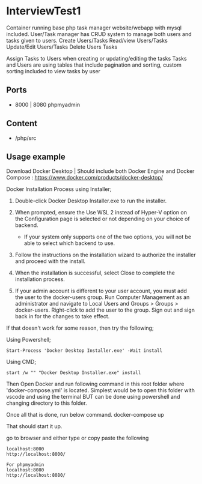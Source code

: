 # InterviewTest1

Container running base php task manager website/webapp with mysql included.
User/Task manager has CRUD system to manage both users and tasks given to users.
Create Users/Tasks
Read/view Users/Tasks
Update/Edit Users/Tasks
Delete Users Tasks

Assign Tasks to Users when creating or updating/editing the tasks
Tasks and Users are using tables that include pagination and sorting, custom sorting included to view tasks by user
 
## Ports

* 8000 | 8080 phpmyadmin

## Content

* /php/src

## Usage example

Download Docker Desktop | Should include both Docker Engine and Docker Compose : https://www.docker.com/products/docker-desktop/

Docker Installation Process using Installer;

1. Double-click Docker Desktop Installer.exe to run the installer.

2. When prompted, ensure the Use WSL 2 instead of Hyper-V option on the Configuration page is selected or not depending on your choice of backend.
    - If your system only supports one of the two options, you will not be able to select which backend to use.

3. Follow the instructions on the installation wizard to authorize the installer and proceed with the install.

4. When the installation is successful, select Close to complete the installation process.

5. If your admin account is different to your user account, you must add the user to the docker-users group. Run Computer Management as an administrator and navigate to Local Users and Groups > Groups > docker-users. Right-click to add the user to the group. Sign out and sign back in for the changes to take effect.

If that doesn't work for some reason, then try the following; 

Using Powershell;

    Start-Process 'Docker Desktop Installer.exe' -Wait install

Using CMD; 

    start /w "" "Docker Desktop Installer.exe" install

Then Open Docker and run following command in this root folder where 'docker-compose.yml' is located.
Simplest would be to open this folder with vscode and using the terminal
BUT can be done using powershell and changing directory to this folder.

Once all that is done, run below command.
    docker-compose up

That should start it up.

go to browser and either type or copy paste the following

    localhost:8000
    http://localhost:8000/

    For phpmyadmin
    localhost:8080
    http://localhost:8080/

